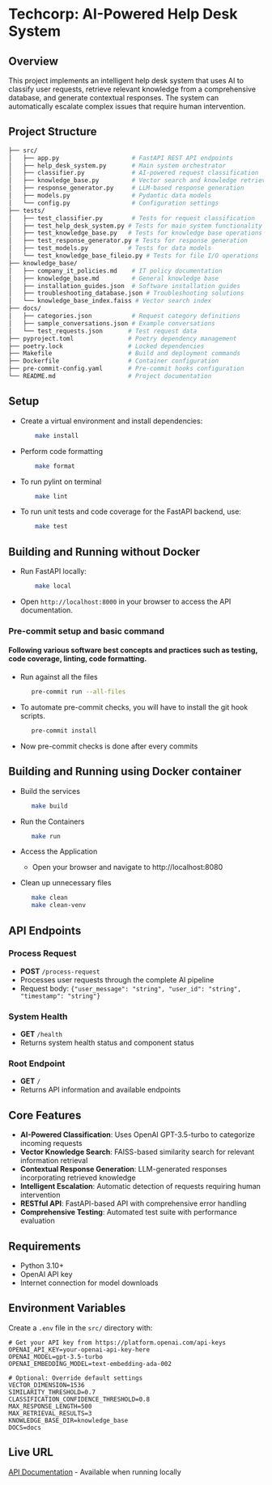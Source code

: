 # Techcorp: **AI-Powered Help Desk System**

## Overview

This project implements an intelligent help desk system that uses AI to classify user requests, retrieve relevant knowledge from a comprehensive database, and generate contextual responses. The system can automatically escalate complex issues that require human intervention.

## Project Structure

```bash
├── src/
│   ├── app.py                    # FastAPI REST API endpoints
│   ├── help_desk_system.py       # Main system orchestrator
│   ├── classifier.py             # AI-powered request classification
│   ├── knowledge_base.py         # Vector search and knowledge retrieval
│   ├── response_generator.py     # LLM-based response generation
│   ├── models.py                 # Pydantic data models
│   └── config.py                 # Configuration settings
├── tests/
│   ├── test_classifier.py        # Tests for request classification
│   ├── test_help_desk_system.py # Tests for main system functionality
│   ├── test_knowledge_base.py   # Tests for knowledge base operations
│   ├── test_response_generator.py # Tests for response generation
│   ├── test_models.py           # Tests for data models
│   └── test_knowledge_base_fileio.py # Tests for file I/O operations
├── knowledge_base/
│   ├── company_it_policies.md    # IT policy documentation
│   ├── knowledge_base.md         # General knowledge base
│   ├── installation_guides.json  # Software installation guides
│   ├── troubleshooting_database.json # Troubleshooting solutions
│   └── knowledge_base_index.faiss # Vector search index
├── docs/
│   ├── categories.json           # Request category definitions
│   ├── sample_conversations.json # Example conversations
│   └── test_requests.json       # Test request data
├── pyproject.toml               # Poetry dependency management
├── poetry.lock                  # Locked dependencies
├── Makefile                     # Build and deployment commands
├── Dockerfile                   # Container configuration
├── pre-commit-config.yaml       # Pre-commit hooks configuration
└── README.md                    # Project documentation
```

## Setup

- Create a virtual environment and install dependencies:
    ```bash
        make install
    ```

- Perform code formatting 
    ```bash
        make format
    ```

- To run pylint on terminal
    ```bash
        make lint
    ```

- To run unit tests and code coverage for the FastAPI backend, use:
    ```bash
        make test
    ```

## Building and Running without Docker

- Run FastAPI locally:
    ```bash
        make local
    ```

- Open `http://localhost:8000` in your browser to access the API documentation.

### Pre-commit setup and basic command
#### Following various software best concepts and practices such as testing, code coverage, linting, code formatting.

-  Run against all the files
   ```bash
      pre-commit run --all-files
   ```

- To automate pre-commit checks, you will have to install the git hook scripts.
   ```bash
      pre-commit install
   ```
- Now pre-commit checks is done after every commits

## Building and Running using Docker container

-  Build the services
   ```bash
      make build
   ```

-  Run the Containers
   ```bash
      make run
   ```

-  Access the Application
    - Open your browser and navigate to http://localhost:8080

-  Clean up unnecessary files
   ```bash
      make clean
      make clean-venv
   ```

## API Endpoints

### Process Request
- **POST** `/process-request`
- Processes user requests through the complete AI pipeline
- Request body: `{"user_message": "string", "user_id": "string", "timestamp": "string"}`

### System Health
- **GET** `/health`
- Returns system health status and component status

### Root Endpoint
- **GET** `/`
- Returns API information and available endpoints

## Core Features

- **AI-Powered Classification**: Uses OpenAI GPT-3.5-turbo to categorize incoming requests
- **Vector Knowledge Search**: FAISS-based similarity search for relevant information retrieval
- **Contextual Response Generation**: LLM-generated responses incorporating retrieved knowledge
- **Intelligent Escalation**: Automatic detection of requests requiring human intervention
- **RESTful API**: FastAPI-based API with comprehensive error handling
- **Comprehensive Testing**: Automated test suite with performance evaluation

## Requirements

- Python 3.10+
- OpenAI API key
- Internet connection for model downloads

## Environment Variables

Create a `.env` file in the `src/` directory with:
```
# Get your API key from https://platform.openai.com/api-keys
OPENAI_API_KEY=your-openai-api-key-here
OPENAI_MODEL=gpt-3.5-turbo
OPENAI_EMBEDDING_MODEL=text-embedding-ada-002

# Optional: Override default settings
VECTOR_DIMENSION=1536
SIMILARITY_THRESHOLD=0.7
CLASSIFICATION_CONFIDENCE_THRESHOLD=0.8
MAX_RESPONSE_LENGTH=500
MAX_RETRIEVAL_RESULTS=3 
KNOWLEDGE_BASE_DIR=knowledge_base
DOCS=docs
```

## Live URL

[API Documentation](http://localhost:8000/docs) - Available when running locally 
